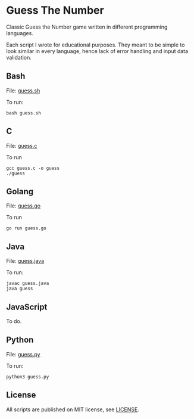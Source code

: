 # Guess The Number

Classic Guess the Number game written in different programming languages.

Each script I wrote for educational purposes. They meant to be simple to look similar in every language, hence lack of error handling and input data validation.

## Bash

File: [guess.sh](guess.sh)

To run:

```
bash guess.sh
```

## C

File: [guess.c](guess.c)

To run

```
gcc guess.c -o guess
./guess
```

## Golang

File: [guess.go](guess.go)

To run

```
go run guess.go
```

## Java

File: [guess.java](guess.java)

To run:

```
javac guess.java
java guess
```

## JavaScript

To do.

## Python

File: [guess.py](guess.py)

To run:

```
python3 guess.py
```

## License

All scripts are published on MIT license, see [LICENSE](LICENSE).
